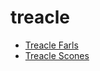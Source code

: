 # treacle

 * [Treacle Farls](index/t/treacle-farls-1927.json)
 * [Treacle Scones](index/t/treacle-scones-1813.json)
